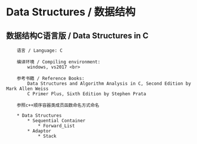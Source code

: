# Data Structures / 数据结构
## 数据结构C语言版 / Data Structures in C

		语言 / Language: C 

		编译环境 / Compiling environment:
			windows, vs2017 <br>

		参考书籍 / Reference Books:
    		Data Structures and Algorithm Analysis in C, Second Edition by Mark Allen Weiss
			C Primer Plus, Sixth Edition by Stephen Prata

		参照c++顺序容器类成员函数命名方式命名

		* Data Structures
			* Sequential Container
				* Forward_List
			* Adaptor
				* Stack
